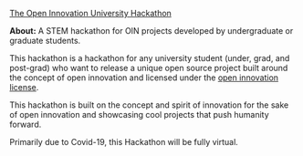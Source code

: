 [The Open Innovation University Hackathon](https://innovate.devpost.com/)

**About:** A STEM hackathon for OIN projects developed by undergraduate or graduate students.

This hackathon is a hackathon for any university student (under, grad, and post-grad) who want to release a unique open source project built around the concept of open innovation and licensed under the [open innovation license](https://github.com/StarkDrones/OIN).

This hackathon is built on the concept and spirit of innovation for the sake of open innovation and showcasing cool projects that push humanity forward.

Primarily due to Covid-19, this Hackathon will be fully virtual.

